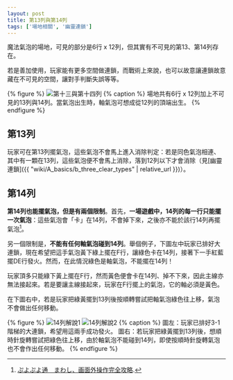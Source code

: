 ```yaml
---
layout: post
title: 第13列與第14列
tags: ['場地相關', '幽靈連鎖']
---
```

魔法氣泡的場地，可見的部分是6行 x 12列，但其實有不可見的第13、第14列存在。

若是善加使用，玩家能有更多空間做連鎖，而戰術上來說，也可以故意讓連鎖故意藏在不可見的空間，讓對手判斷失誤等等。

{% figure %}
  ![第十三與第十四列](https://i.imgur.com/10hqPn7.png)
{% caption %}
場地共有6行 x 12列加上不可見的13列與14列。當氣泡出生時，軸氣泡可想成從12列的頂端出生。
{% endfigure %}

## 第13列

玩家可在第13列擺氣泡，這些氣泡不會馬上進入消除判定：若是同色氣泡相連、其中有一顆在13列，這些氣泡便不會馬上消除，落到12列以下才會消除（見[幽靈連鎖]({{ "wiki/A_basics/b_three_clear_types" | relative_url }})）。

## 第14列

**第14列也能擺氣泡，但是有兩個限制**。首先，**一場遊戲中，14列的每一行只能擺一次氣泡**：這些氣泡會「卡」在14列，不會掉下來，之後亦不能於該行14列再擺氣泡[^1]。

另一個限制是，**不能有任何軸氣泡碰到14列**。舉個例子，下圖左中玩家已排好大連鎖，現在希望把這手氣泡黃下綠上擺在F行，讓綠色卡在14列，接著下一手紅藍擺DE行發火。然而，在此情況綠色是軸氣泡，不能擺在14列！

玩家頂多只能綠下黃上擺在F行，然而黃色便會卡在14列、掉不下來，因此主線亦無法接起來。若是要讓主線接起來，玩家在F行擺上的氣泡，它的軸必須是黃色。

在下圖右中，若是玩家把綠黃擺到13列後按順轉嘗試把軸氣泡綠色往上移，氣泡不會做出任何移動。

{% figure %}
![14列解說1](https://i.imgur.com/y2tTzoX.png) 
![14列解說2](https://i.imgur.com/8ivBYw4.png)
{% caption %}
圖左：玩家已排好3-1階梯的大連鎖，希望用這兩手成功發火。
圖右：若玩家把綠黃擺到13列後，想順時針旋轉嘗試把綠色往上移，由於軸氣泡不能碰到14列，即使按順時針旋轉氣泡也不會作出任何移動。
{% endfigure %}

[^1]: [ぷよぷよ通　まわし、画面外操作完全攻略](https://puyo-camp.jp/posts/65520).
